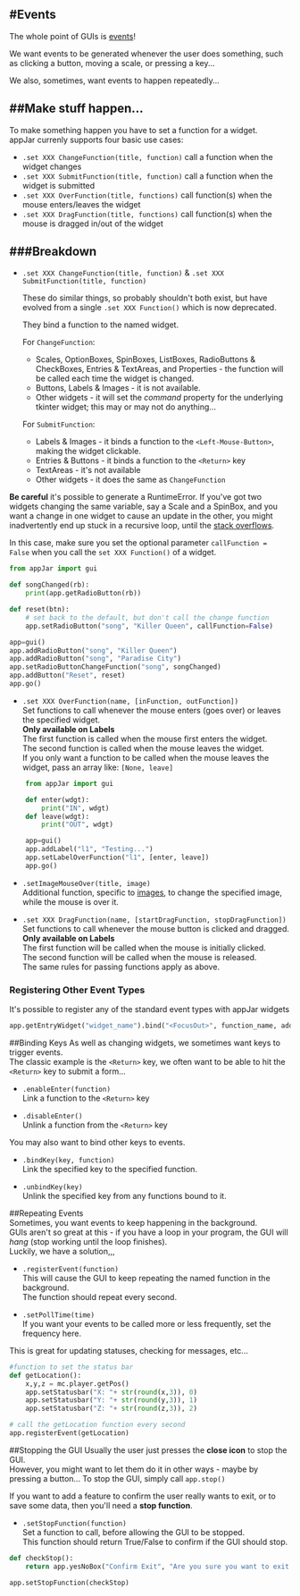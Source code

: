 #Events  
---
The whole point of GUIs is [events](https://en.wikipedia.org/wiki/Event-driven_programming)!   

We want events to be generated whenever the user does something, such as clicking a button, moving a scale, or pressing a key...

We also, sometimes, want events to happen repeatedly...

##Make stuff happen...
----
To make something happen you have to set a function for a widget.  
appJar currenly supports four basic use cases:  

* `.set XXX ChangeFunction(title, function)` call a function when the widget changes  
* `.set XXX SubmitFunction(title, function)` call a function when the widget is submitted    
* `.set XXX OverFunction(title, functions)` call function(s) when the mouse enters/leaves the widget  
* `.set XXX DragFunction(title, functions)` call function(s) when the mouse is dragged in/out of the widget  

###Breakdown  
---

* `.set XXX ChangeFunction(title, function)` & `.set XXX SubmitFunction(title, function)`  

    These do similar things, so probably shouldn't both exist, but have evolved from a single `.set XXX Function()` which is now deprecated.  

    They bind a function to the named widget.  

    For `ChangeFunction`:  

    * Scales, OptionBoxes, SpinBoxes, ListBoxes, RadioButtons & CheckBoxes, Entries & TextAreas, and Properties - the function will be called each time the widget is changed.  
    * Buttons, Labels & Images - it is not available.  
    * Other widgets - it will set the *command* property for the underlying tkinter widget; this may or may not do anything...  

    For `SubmitFunction`:  

    * Labels & Images - it binds a function to the ```<Left-Mouse-Button>```, making the widget clickable.  
    * Entries & Buttons - it binds a function to the ```<Return>``` key  
    * TextAreas - it's not available
    * Other widgets - it does the same as `ChangeFunction`  

**Be careful** it's possible to generate a RuntimeError. If you've got two widgets changing the same variable, say a Scale and a SpinBox, and you want a change in one widget to cause an update in the other, you might inadvertently end up stuck in a recursive loop, until the [stack overflows](https://en.wikipedia.org/wiki/Stack_overflow).  

In this case, make sure you set the optional parameter ```callFunction = False``` when you  call the ```set XXX Function()``` of a widget.  

```python
from appJar import gui

def songChanged(rb):
    print(app.getRadioButton(rb))

def reset(btn):
    # set back to the default, but don't call the change function
    app.setRadioButton("song", "Killer Queen", callFunction=False)

app=gui()
app.addRadioButton("song", "Killer Queen")
app.addRadioButton("song", "Paradise City")
app.setRadioButtonChangeFunction("song", songChanged)
app.addButton("Reset", reset)
app.go()
```

* `.set XXX OverFunction(name, [inFunction, outFunction])`  
    Set functions to call whenever the mouse enters (goes over) or leaves the specified widget.  
    **Only available on Labels**  
    The first function is called when the mouse first enters the widget.  
    The second function is called when the mouse leaves the widget.  
    If you only want a function to be called when the mouse leaves the widget, pass an array like: `[None, leave]`  

```python
    from appJar import gui

    def enter(wdgt): 
        print("IN", wdgt)
    def leave(wdgt):
        print("OUT", wdgt)

    app=gui()
    app.addLabel("l1", "Testing...")
    app.setLabelOverFunction("l1", [enter, leave])
    app.go()
```  

* `.setImageMouseOver(title, image)`  
    Additional function, specific to [images](/pythonImages/#change-images), to change the specified image, while the mouse is over it.

* `.set XXX DragFunction(name, [startDragFunction, stopDragFunction])`  
    Set functions to call whenever the mouse button is clicked and dragged.  
    **Only available on Labels**  
    The first function will be called when the mouse is initially clicked.  
    The second function will be called when the mouse is released.  
    The same rules for passing functions apply as above.  

### Registering Other Event Types  

It's possible to register any of the standard event types with appJar widgets  
```python
app.getEntryWidget("widget_name").bind("<FocusOut>", function_name, add="+")
```

##Binding Keys
As well as changing widgets, we sometimes want keys to trigger events.  
The classic example is the ```<Return>``` key, we often want to be able to hit the ```<Return>``` key to submit a form...

* `.enableEnter(function)`  
Link a function to the ```<Return>``` key

* `.disableEnter()`  
Unlink a function from the ```<Return>```  key

You may also want to bind other keys to events.  

* `.bindKey(key, function)`  
Link the specified key to the specified function.

* `.unbindKey(key)`  
Unlink the specified key from any functions bound to it.

##Repeating Events  
Sometimes, you want events to keep happening in the background.  
GUIs aren't so great at this - if you have a loop in your program, the GUI will *hang* (stop working until the loop finishes).  
Luckily, we have a solution,,,

* `.registerEvent(function)`  
This will cause the GUI to keep repeating the named function in the background.  
The function should repeat every second.  

* `.setPollTime(time)`  
If you want your events to be called more or less frequently, set the frequency here.

This is great for updating statuses, checking for messages, etc...
```python
#function to set the status bar
def getLocation():
    x,y,z = mc.player.getPos()
    app.setStatusbar("X: "+ str(round(x,3)), 0)
    app.setStatusbar("Y: "+ str(round(y,3)), 1)
    app.setStatusbar("Z: "+ str(round(z,3)), 2)

# call the getLocation function every second
app.registerEvent(getLocation)
```

##Stopping the GUI
Usually the user just presses the **close icon** to stop the GUI.  
However, you might want to let them do it in other ways - maybe by pressing a button...
To stop the GUI, simply call `app.stop()`  

If you want to add a feature to confirm the user really wants to exit, or to save some data, then you'll need a **stop function**.  

* `.setStopFunction(function)`  
    Set a function to call, before allowing the GUI to be stopped.  
    This function should return True/False to confirm if the GUI should stop.  

```python
def checkStop():
    return app.yesNoBox("Confirm Exit", "Are you sure you want to exit the application?")

app.setStopFunction(checkStop)
```
